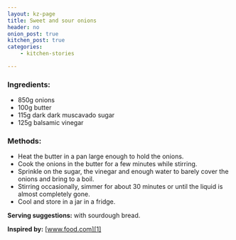 ```yaml
---
layout: kz-page
title: Sweet and sour onions
header: no
onion_post: true
kitchen_post: true
categories:
    - kitchen-stories

---
```


### Ingredients:

* 850g onions
* 100g butter
* 115g dark dark muscavado sugar
* 125g balsamic vinegar

### Methods:

* Heat the butter in a pan large enough to hold the onions.
* Cook the onions in the butter for a few minutes while stirring.
* Sprinkle on the sugar, the vinegar and enough water to barely cover the onions and bring to a boil.
* Stirring occasionally, simmer for about 30 minutes or until the liquid is almost completely gone.
* Cool and store in a jar in a fridge.

**Serving suggestions:** with sourdough bread.

**Inspired by:** [www.food.com][1]

[1]: https://www.food.com/recipe/cipolline-in-agrodolce-201970












